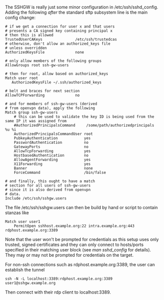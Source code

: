 The SSHGW is really just some minor configuration in /etc/ssh/sshd_config. Adding the following *after* the standard sftp subsystem line is the main config change:

```
# if we get a connection for user x and that users
# presents a CA signed key containing principal x
# then this is allowed
TrustedUserCAKeys               /etc/ssh/trustedcas
# otherwise, don't allow an authorized_keys file
# unless overridden
AuthorizedKeysFile              none

# only allow members of the following groups
AllowGroups root ssh-gw-users

# then for root, allow based on authorized_keys
Match user root
   AuthorizedKeysFile ~/.ssh/authorized_keys

# belt and braces for next section
AllowTCPForwarding              no

# and for members of ssh-gw-users (derived
# from openvpn data), apply the following
Match group ssh-gw-users
    # this can be used to validate the key ID is being used from the same IP it was assigned from
    #AuthorizedPrincipalsCommand     /some/path/authorizedprincipals %u %i
    AuthorizedPrincipalsCommandUser root
    PubkeyAuthentication            yes
    PasswordAuthentication          no
    GatewayPorts                    no
    AllowTcpForwarding              yes
    HostbasedAuthentication         no
    AllowAgentForwarding            yes
    X11Forwarding                   yes
    Banner                          none
    ForceCommand                    /bin/false

# and finally, this ought to have a match
# section for all users of ssh-gw-users
# since it is also derived from openvpn
# data.
Include /etc/ssh/sshgw.users
```

The file /etc/ssh/sshgw.users can then be build by hand or script to contain stanzas like

```
Match user user1
    PermitOpen sshhost.example.org:22 intra.example.org:443 rdphost.example.org:3389
```

Note that the user won't be prompted for credentials as this setup uses only trusted, signed certificates and they can only connect to hosts/ports specified in their matching user block (see *man sshd_config* for details). They may or may not be prompted for credentials on the target.

For non-ssh connections such as rdphost.example.org:3389, the user can establish the tunnel

```
ssh -N -L localhost:3389:rdphost.example.org:3389 user1@sshgw.example.org
```

Then connect with their rdp client to localhost:3389.